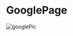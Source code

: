 # GooglePage

![googlePic](https://user-images.githubusercontent.com/64334421/128608396-a7b3b6f8-0fe2-43ab-97e8-2c7ffdaa772c.png)
